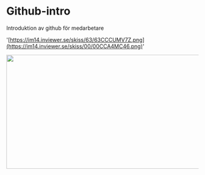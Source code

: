 # Github-intro

Introduktion av github för medarbetare


'[https://im14.inviewer.se/skiss/63/63CCCUMV7Z.png](https://im14.inviewer.se/skiss/00/00CCA4MC46.png)'

<div align="center">
  <img src="https://im14.inviewer.se/skiss/00/00CCA4MC46.png" width="600" height="300"/>
</div>
